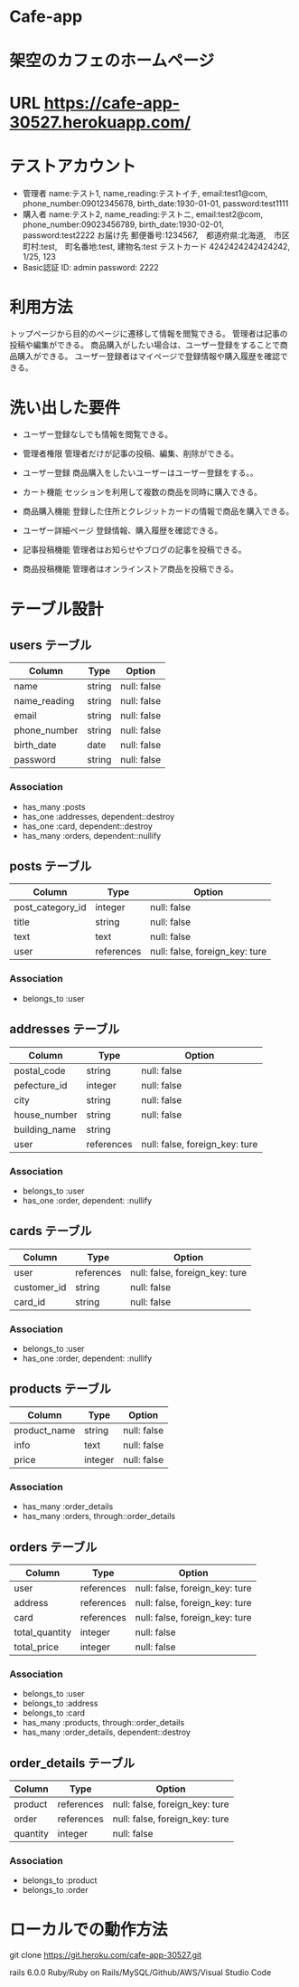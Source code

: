 # Cafe-app

# 架空のカフェのホームページ

# URL https://cafe-app-30527.herokuapp.com/

# テストアカウント
  * 管理者 name:テスト1, name_reading:テストイチ, email:test1@com, phone_number:09012345678, birth_date:1930-01-01, password:test1111
  * 購入者 name:テスト2, name_reading:テストニ, email:test2@com, phone_number:09023456789, birth_date:1930-02-01, password:test2222
          お届け先 郵便番号:1234567,　都道府県:北海道,　市区町村:test,　町名番地:test, 建物名:test
          テストカード 4242424242424242, 1/25, 123 
  * Basic認証 ID: admin password: 2222

# 利用方法
トップページから目的のページに遷移して情報を閲覧できる。
管理者は記事の投稿や編集ができる。
商品購入がしたい場合は、ユーザー登録をすることで商品購入ができる。
ユーザー登録者はマイページで登録情報や購入履歴を確認できる。

# 洗い出した要件
  * ユーザー登録なしでも情報を閲覧できる。

  * 管理者権限
    管理者だけが記事の投稿、編集、削除ができる。

  * ユーザー登録
    商品購入をしたいユーザーはユーザー登録をする。。

  * カート機能
    セッションを利用して複数の商品を同時に購入できる。

  * 商品購入機能
    登録した住所とクレジットカードの情報で商品を購入できる。

  * ユーザー詳細ページ
    登録情報、購入履歴を確認できる。

  * 記事投稿機能
    管理者はお知らせやブログの記事を投稿できる。

  * 商品投稿機能
    管理者はオンラインストア商品を投稿できる。





# テーブル設計

## users テーブル

|  Column        |  Type    |  Option        |
|  ------------  |  ------  |  ------------  |
|  name          |  string  |  null:  false  |
|  name_reading  |  string  |  null:  false  |
|  email         |  string  |  null:  false  |
|  phone_number  |  string  |  null:  false  |
|  birth_date    |  date    |  null:  false  |
|  password      |  string  |  null:  false  |

### Association

- has_many :posts
- has_one :addresses, dependent::destroy
- has_one :card, dependent::destroy
- has_many :orders, dependent::nullify


## posts テーブル

|  Column            |  Type        |  Option                           |
|  ----------------  |  ----------  |  -------------------------------  |
|  post_category_id  |  integer     |  null:  false                     |
|  title             |  string      |  null:  false                     |
|  text              |  text        |  null:  false                     |
|  user              |  references  |  null:  false, foreign_key: ture  |

### Association

- belongs_to :user


## addresses テーブル

|  Column         |  Type        |  Option                          |
|  -------------  |  ----------  |  ------------------------------  |
|  postal_code    |  string      |  null: false                     |
|  pefecture_id   |  integer     |  null: false                     |
|  city           |  string      |  null: false                     |
|  house_number   |  string      |  null: false                     |
|  building_name  |  string      |                                  |
|  user           |  references  |  null: false, foreign_key: ture  |

### Association

- belongs_to :user
- has_one :order, dependent: :nullify


## cards テーブル

|  Column       |  Type        |  Option                           |
|  -----------  |  ----------  |  -------------------------------  |  
|  user         |  references  |  null: false,  foreign_key: ture  |  
|  customer_id  |  string      |  null: false                      |
|  card_id      |  string      |  null: false                      |

### Association

- belongs_to :user
- has_one :order, dependent: :nullify


## products テーブル

|  Column        |  Type     |  Option       |
|  ------------  |  -------  |  -----------  |  
|  product_name  |  string   |  null: false  |  
|  info          |  text     |  null: false  |
|  price         |  integer  |  null: false  |

### Association

- has_many :order_details
- has_many :orders, through::order_details


## orders テーブル

|  Column          |  Type        |  Option                          |
|  --------------  |  ----------  |  ------------------------------  |  
|  user            |  references  |  null: false, foreign_key: ture  |
|  address         |  references  |  null: false, foreign_key: ture  |
|  card            |  references  |  null: false, foreign_key: ture  |
|  total_quantity  |  integer     |  null: false                     |
|  total_price     |  integer     |  null: false                     |

### Association

- belongs_to :user
- belongs_to :address
- belongs_to :card
- has_many :products, through::order_details
- has_many :order_details, dependent::destroy


## order_details テーブル

|  Column    |  Type        |  Option                          |
|  --------  |  ----------  |  ------------------------------  |  
|  product   |  references  |  null: false, foreign_key: ture  |  
|  order     |  references  |  null: false, foreign_key: ture  |
|  quantity  |  integer     |  null: false                     |

### Association

- belongs_to :product
- belongs_to :order



# ローカルでの動作方法
 git clone https://git.heroku.com/cafe-app-30527.git

  rails 6.0.0
  Ruby/Ruby on Rails/MySQL/Github/AWS/Visual Studio Code